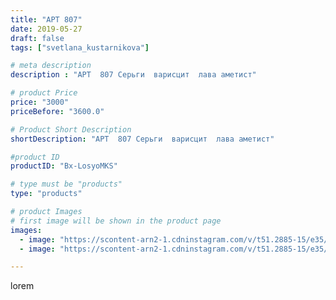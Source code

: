 ```yaml
---
title: "АРТ 807"
date: 2019-05-27
draft: false
tags: ["svetlana_kustarnikova"]

# meta description
description : "АРТ  807 Серьги  варисцит  лава аметист"

# product Price
price: "3000"
priceBefore: "3600.0"

# Product Short Description
shortDescription: "АРТ  807 Серьги  варисцит  лава аметист"

#product ID
productID: "Bx-LosyoMKS"

# type must be "products"
type: "products"

# product Images
# first image will be shown in the product page
images:
  - image: "https://scontent-arn2-1.cdninstagram.com/v/t51.2885-15/e35/60664273_203693323943932_444410711757829514_n.jpg?se=8&tp=1&_nc_ht=scontent-arn2-1.cdninstagram.com&_nc_cat=104&_nc_ohc=WJtlX-pvNHAAX8M5Vtx&ccb=7-4&oh=910ab18929621db52346e36369f57d1b&oe=60828486&ig_cache_key=MjA1MzEyOTYyODE5MDY3NDEzNA%3D%3D.2-ccb7-4"
  - image: "https://scontent-arn2-1.cdninstagram.com/v/t51.2885-15/e35/61534883_313255212939098_202770493201347406_n.jpg?se=8&tp=1&_nc_ht=scontent-arn2-1.cdninstagram.com&_nc_cat=102&_nc_ohc=nEbKHcya7BYAX9AXduq&ccb=7-4&oh=1c2b1d3081b4207f1f8a833322aabf79&oe=60833974&ig_cache_key=MjA1MzEyOTYyODE4MjE1ODU5Ng%3D%3D.2-ccb7-4"

---
```

lorem
